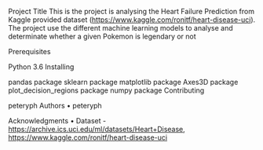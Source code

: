 Project Title This is the project is analysing the Heart Failure Prediction from Kaggle provided dataset (https://www.kaggle.com/ronitf/heart-disease-uci). The project use the different machine learning models to analyse and determinate whether a given Pokemon is legendary or not

Prerequisites

Python 3.6
Installing

pandas package
sklearn package
matplotlib package
Axes3D package
plot_decision_regions package
numpy package
Contributing

peteryph
Authors • peteryph

Acknowledgments • Dataset - https://archive.ics.uci.edu/ml/datasets/Heart+Disease, https://www.kaggle.com/ronitf/heart-disease-uci